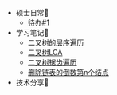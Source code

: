 * 硕士日常💎
  * [待办#1](/ProjectDocs/1.md)
* 学习笔记🎊
  * [二叉树的层序遍历](/ProjectDocs/二叉树的层序遍历.md)
  * [二叉树LCA](/ProjectDocs/二叉树最近公共祖先.md)
  * [二叉树锯齿遍历](/ProjectDocs/二叉树锯齿遍历.md)
  * [删除链表的倒数第n个结点](/ProjectDocs/删除链表的倒数第n个结点.md)
* 技术分享🤖